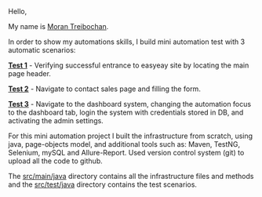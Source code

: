 Hello,

My name is <ins>Moran Treibochan</ins>.

In order to show my automations skills, I build mini automation test with 3 automatic scenarios:

<ins>**Test 1**</ins> - Verifying successful entrance to easyeay site by locating the main page header.

<ins>**Test 2**</ins> - Navigate to contact sales page and filling the form.

<ins>**Test 3**</ins> - Navigate to the dashboard system, changing the automation focus to the dashboard tab, login the system with credentials stored in DB, and activating the admin settings. 
 
For this mini automation project I built the infrastructure from scratch, using java, page-objects model, and additional tools such as: Maven, TestNG, Selenium, mySQL and Allure-Report.
Used version control system (git) to upload all the code to github.

The <ins>src/main/java</ins> directory contains all the infrastructure files and methods and the <ins>src/test/java</ins> directory contains the test scenarios. 
   